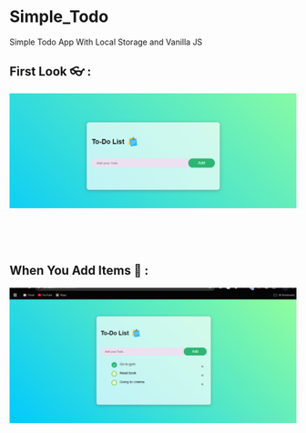 # Simple_Todo
Simple Todo App With Local Storage and Vanilla JS

## First Look 👓 :

![Demo 1 of Todo App](assets/img/demo/demo1.PNG)

</br></br></br>

## When You Add Items 💎 :

![Demo 2 of Todo App](assets/img/demo/demo2.PNG)
